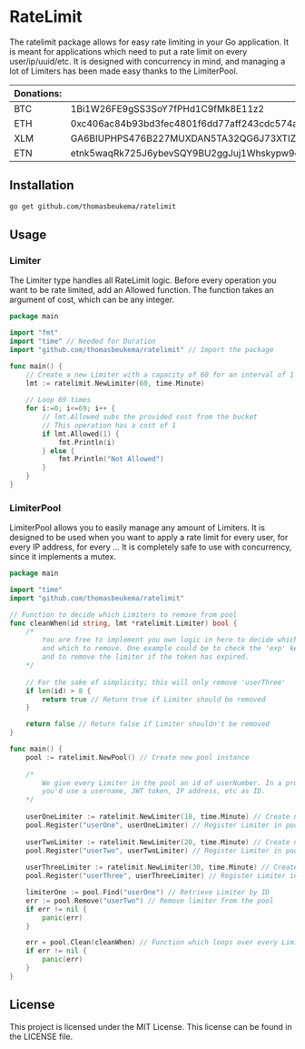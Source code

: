 # RateLimit

The ratelimit package allows for easy rate limiting in your Go application. It is meant for applications which need to put a rate limit on every user/ip/uuid/etc. It is designed with concurrency in mind, and managing a lot of Limiters has been made easy thanks to the LimiterPool.

| Donations: | Address |
| ---------- | ------- |
| BTC | 1Bi1W26FE9gSS3SoY7fPHd1C9fMk8E11z2 |
| ETH | 0xc406ac84b93bd3fec4801f6dd77aff243cdc574a |
| XLM | GA6BIUPHPS476B227MUXDAN5TA32QG6J73XTIZS2CS2D2AWJABCIMZOI |
| ETN | etnk5waqRk725J6ybevSQY9BU2ggJuj1Whskypw9e4pZ85Hmcki2dJBfbF31aJZuBn8ZEou6cFuFCW4G2iYnUcze55V27ycAS3 |

## Installation

```bash
go get github.com/thomasbeukema/ratelimit
```


## Usage
### Limiter
The Limiter type handles all RateLimit logic. Before every operation you want to be rate limited, add an Allowed function. The function takes an argument of cost, which can be any integer.

```go
package main

import "fmt"
import "time" // Needed for Duration
import "github.com/thomasbeukema/ratelimit" // Import the package

func main() {
	// Create a new Limiter with a capacity of 60 for an interval of 1 minute
	lmt := ratelimit.NewLimiter(60, time.Minute)
	
	// Loop 69 times
	for i:=0; i<=69; i++ {
		// lmt.Allowed subs the provided cost from the bucket
		// This operation has a cost of 1
		if lmt.Allowed(1) {
			fmt.Println(i)
		} else {
			fmt.Println("Not Allowed")
		}
	}
}
```
### LimiterPool
LimiterPool allows you to easily manage any amount of Limiters. It is designed to be used when you want to apply a rate limit for every user, for every IP address, for every ... It is completely safe to use with concurrency, since it implements a mutex.
```go
package main

import "time"
import "github.com/thomasbeukema/ratelimit"

// Function to decide which Limiters to remove from pool
func cleanWhen(id string, lmt *ratelimit.Limiter) bool {
	/*
		You are free to implement you own logic in here to decide which Limiter to keep
		and which to remove. One example could be to check the 'exp' key from a JWT token,
		and to remove the limiter if the token has expired.
	*/
	
	// For the sake of simplicity; this will only remove 'userThree'
	if len(id) > 8 {
		return true // Return true if Limiter should be removed
	}

	return false // Return false if Limiter shouldn't be removed
}

func main() {
	pool := ratelimit.NewPool() // Create new pool instance
	
	/*
		We give every Limiter in the pool an id of userNumber. In a production environment 
		you'd use a username, JWT token, IP address, etc as ID.
	*/
	
	userOneLimiter := ratelimit.NewLimiter(10, time.Minute) // Create new Limiter instance
	pool.Register("userOne", userOneLimiter) // Register Limiter in pool with ID 'userOne'
	
	userTwoLimiter := ratelimit.NewLimiter(20, time.Minute) // Create new Limiter instance
	pool.Register("userTwo", userTwoLimiter) // Register Limiter in pool with ID 'userTwo'
	
	userThreeLimiter := ratelimit.NewLimiter(30, time.Minute) // Create new Limiter instance
	pool.Register("userThree", userThreeLimiter) // Register Limiter in pool with ID 'userThree'

	limiterOne := pool.Find("userOne") // Retrieve Limiter by ID
	err := pool.Remove("userTwo") // Remove limiter from the pool
	if err != nil {
		panic(err)
	}

	err = pool.Clean(cleanWhen) // Function which loops over every Limiter, decides to remove based on 'cleanWhen'
	if err != nil {
		panic(err)
	}
}
```
## License
This project is licensed under the MIT License. This license can be found in the LICENSE file.
